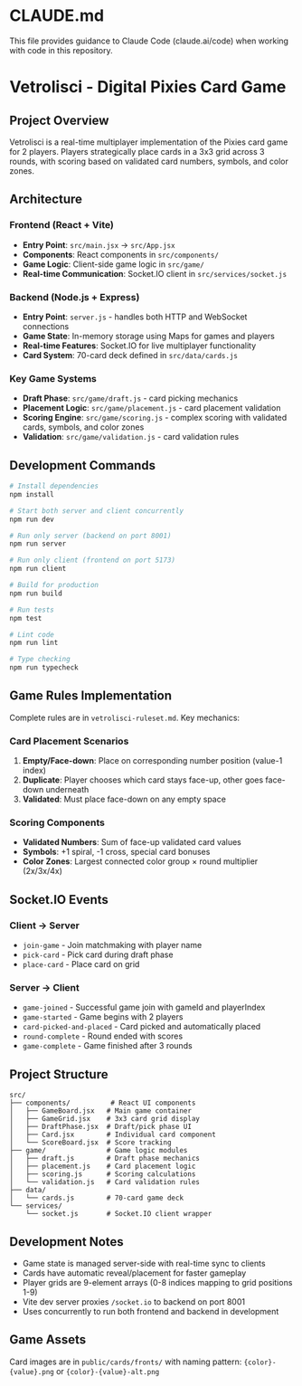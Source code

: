 # CLAUDE.md

This file provides guidance to Claude Code (claude.ai/code) when working with code in this repository.

# Vetrolisci - Digital Pixies Card Game

## Project Overview

Vetrolisci is a real-time multiplayer implementation of the Pixies card game for 2 players. Players strategically place cards in a 3x3 grid across 3 rounds, with scoring based on validated card numbers, symbols, and color zones.

## Architecture

### Frontend (React + Vite)
- **Entry Point**: `src/main.jsx` → `src/App.jsx`
- **Components**: React components in `src/components/`
- **Game Logic**: Client-side game logic in `src/game/`
- **Real-time Communication**: Socket.IO client in `src/services/socket.js`

### Backend (Node.js + Express)
- **Entry Point**: `server.js` - handles both HTTP and WebSocket connections
- **Game State**: In-memory storage using Maps for games and players
- **Real-time Features**: Socket.IO for live multiplayer functionality
- **Card System**: 70-card deck defined in `src/data/cards.js`

### Key Game Systems
- **Draft Phase**: `src/game/draft.js` - card picking mechanics
- **Placement Logic**: `src/game/placement.js` - card placement validation
- **Scoring Engine**: `src/game/scoring.js` - complex scoring with validated cards, symbols, and color zones
- **Validation**: `src/game/validation.js` - card validation rules

## Development Commands

```bash
# Install dependencies
npm install

# Start both server and client concurrently
npm run dev

# Run only server (backend on port 8001)
npm run server

# Run only client (frontend on port 5173)
npm run client

# Build for production
npm run build

# Run tests
npm test

# Lint code
npm run lint

# Type checking
npm run typecheck
```

## Game Rules Implementation

Complete rules are in `vetrolisci-ruleset.md`. Key mechanics:

### Card Placement Scenarios
1. **Empty/Face-down**: Place on corresponding number position (value-1 index)
2. **Duplicate**: Player chooses which card stays face-up, other goes face-down underneath  
3. **Validated**: Must place face-down on any empty space

### Scoring Components
- **Validated Numbers**: Sum of face-up validated card values
- **Symbols**: +1 spiral, -1 cross, special card bonuses
- **Color Zones**: Largest connected color group × round multiplier (2x/3x/4x)

## Socket.IO Events

### Client → Server
- `join-game` - Join matchmaking with player name
- `pick-card` - Pick card during draft phase
- `place-card` - Place card on grid

### Server → Client  
- `game-joined` - Successful game join with gameId and playerIndex
- `game-started` - Game begins with 2 players
- `card-picked-and-placed` - Card picked and automatically placed
- `round-complete` - Round ended with scores
- `game-complete` - Game finished after 3 rounds

## Project Structure

```
src/
├── components/          # React UI components
│   ├── GameBoard.jsx   # Main game container
│   ├── GameGrid.jsx    # 3x3 card grid display
│   ├── DraftPhase.jsx  # Draft/pick phase UI
│   ├── Card.jsx        # Individual card component
│   └── ScoreBoard.jsx  # Score tracking
├── game/               # Game logic modules
│   ├── draft.js        # Draft phase mechanics
│   ├── placement.js    # Card placement logic
│   ├── scoring.js      # Scoring calculations
│   └── validation.js   # Card validation rules
├── data/
│   └── cards.js        # 70-card game deck
└── services/
    └── socket.js       # Socket.IO client wrapper
```

## Development Notes

- Game state is managed server-side with real-time sync to clients
- Cards have automatic reveal/placement for faster gameplay
- Player grids are 9-element arrays (0-8 indices mapping to grid positions 1-9)
- Vite dev server proxies `/socket.io` to backend on port 8001
- Uses concurrently to run both frontend and backend in development

## Game Assets

Card images are in `public/cards/fronts/` with naming pattern: `{color}-{value}.png` or `{color}-{value}-alt.png`